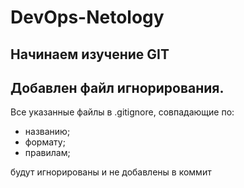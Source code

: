 # DevOps-Netology

## Начинаем изучение GIT

## Добавлен файл игнорирования.
Все указанные файлы в .gitignore, совпадающие по:
 - названию;
 - формату;
 - правилам;

будут игнорированы и не добавлены в коммит
